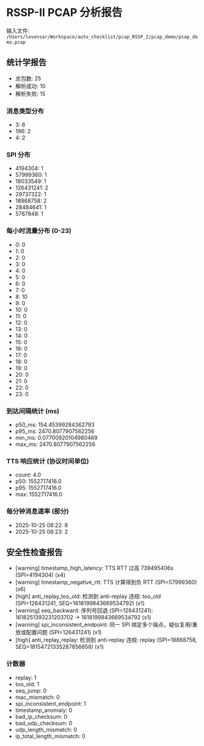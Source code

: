 # RSSP-II PCAP 分析报告

输入文件: `/Users/lovensar/Workspace/auto_checklist/pcap_RSSP_2/pcap_demo/pcap_demo.pcap`

## 统计学报告

- 总包数: 25
- 解析成功: 10
- 解析失败: 15

### 消息类型分布

- 3: 6
- 196: 2
- 4: 2

### SPI 分布

- 4194304: 1
- 57999360: 1
- 18033549: 1
- 126431241: 2
- 29737322: 1
- 18868758: 2
- 28484641: 1
- 5787848: 1

### 每小时流量分布 (0-23)

- 0: 0
- 1: 0
- 2: 0
- 3: 0
- 4: 0
- 5: 0
- 6: 0
- 7: 0
- 8: 10
- 9: 0
- 10: 0
- 11: 0
- 12: 0
- 13: 0
- 14: 0
- 15: 0
- 16: 0
- 17: 0
- 18: 0
- 19: 0
- 20: 0
- 21: 0
- 22: 0
- 23: 0

### 到达间隔统计 (ms)

- p50_ms: 154.45399284362793
- p95_ms: 2470.8077907562256
- min_ms: 0.07700920104980469
- max_ms: 2470.8077907562256

### TTS 响应统计 (协议时间单位)

- count: 4.0
- p50: 1552717416.0
- p95: 1552717416.0
- max: 1552717416.0

### 每分钟消息速率 (部分)

- 2025-10-25 08:22: 8
- 2025-10-25 08:23: 2

## 安全性检查报告

- [warning] timestamp_high_latency: TTS RTT 过高 739495406s (SPI=4194304) (x4)
- [warning] timestamp_negative_rtt: TTS 计算得到负 RTT (SPI=57999360) (x6)
- [high] anti_replay_too_old: 检测到 anti-replay 违规: too_old (SPI=126431241, SEQ=1618199843669534792) (x1)
- [warning] seq_backward: 序列号回退 (SPI=126431241): 1618251393231203702 -> 1618199843669534792 (x1)
- [warning] spi_inconsistent_endpoint: 同一 SPI 绑定多个端点，疑似复用/重放或配置问题 (SPI=126431241) (x1)
- [high] anti_replay_replay: 检测到 anti-replay 违规: replay (SPI=18868758, SEQ=18154721335287856658) (x1)

### 计数器

- replay: 1
- too_old: 1
- seq_jump: 0
- mac_mismatch: 0
- spi_inconsistent_endpoint: 1
- timestamp_anomaly: 0
- bad_ip_checksum: 0
- bad_udp_checksum: 0
- udp_length_mismatch: 0
- ip_total_length_mismatch: 0
